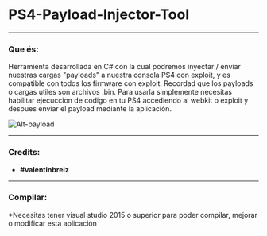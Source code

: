 # PS4-Payload-Injector-Tool

---

### Que és:

Herramienta desarrollada en C# con la cual podremos inyectar / enviar nuestras cargas "payloads" a nuestra consola PS4 con exploit, y es compatible con todos los firmware con exploit. Recordad que los payloads o cargas utiles son archivos .bin. Para usarla simplemente necesitas habilitar ejecuccion de codigo en tu PS4 accediendo al webkit o exploit y despues enviar el payload mediante la aplicación.

![Alt-payload](https://k62.kn3.net/F/1/4/D/3/1/6A9.png)

---

### Credits:

- **#valentinbreiz**

---

### Compilar:

*Necesitas tener visual studio 2015 o superior para poder compilar, mejorar o modificar esta aplicación
